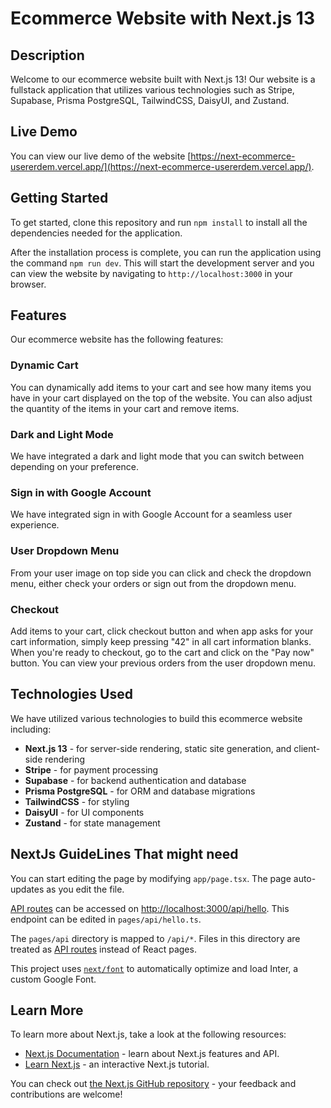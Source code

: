 # Ecommerce Website with Next.js 13

## Description

Welcome to our ecommerce website built with Next.js 13! Our website is a fullstack application that utilizes various technologies
such as Stripe, Supabase, Prisma PostgreSQL, TailwindCSS, DaisyUI, and Zustand.

## Live Demo

You can view our live demo of the website
[https://next-ecommerce-usererdem.vercel.app/](https://next-ecommerce-usererdem.vercel.app/).

## Getting Started

To get started, clone this repository and run `npm install` to install all the dependencies needed for the application.

After the installation process is complete, you can run the application using the command `npm run dev`. This will start the
development server and you can view the website by navigating to `http://localhost:3000` in your browser.

## Features

Our ecommerce website has the following features:

### Dynamic Cart

You can dynamically add items to your cart and see how many items you have in your cart displayed on the top of the website. You
can also adjust the quantity of the items in your cart and remove items.

### Dark and Light Mode

We have integrated a dark and light mode that you can switch between depending on your preference.

### Sign in with Google Account

We have integrated sign in with Google Account for a seamless user experience.

### User Dropdown Menu

From your user image on top side you can click and check the dropdown menu, either check your orders or sign out from the dropdown
menu.

### Checkout

Add items to your cart, click checkout button and when app asks for your cart information, simply keep pressing "42" in all cart
information blanks. When you're ready to checkout, go to the cart and click on the "Pay now" button. You can view your previous
orders from the user dropdown menu.

## Technologies Used

We have utilized various technologies to build this ecommerce website including:

- **Next.js 13** - for server-side rendering, static site generation, and client-side rendering
- **Stripe** - for payment processing
- **Supabase** - for backend authentication and database
- **Prisma PostgreSQL** - for ORM and database migrations
- **TailwindCSS** - for styling
- **DaisyUI** - for UI components
- **Zustand** - for state management

## NextJs GuideLines That might need

You can start editing the page by modifying `app/page.tsx`. The page auto-updates as you edit the file.

[API routes](https://nextjs.org/docs/api-routes/introduction) can be accessed on
[http://localhost:3000/api/hello](http://localhost:3000/api/hello). This endpoint can be edited in `pages/api/hello.ts`.

The `pages/api` directory is mapped to `/api/*`. Files in this directory are treated as
[API routes](https://nextjs.org/docs/api-routes/introduction) instead of React pages.

This project uses [`next/font`](https://nextjs.org/docs/basic-features/font-optimization) to automatically optimize and load
Inter, a custom Google Font.

## Learn More

To learn more about Next.js, take a look at the following resources:

- [Next.js Documentation](https://nextjs.org/docs) - learn about Next.js features and API.
- [Learn Next.js](https://nextjs.org/learn) - an interactive Next.js tutorial.

You can check out [the Next.js GitHub repository](https://github.com/vercel/next.js/) - your feedback and contributions are
welcome!
